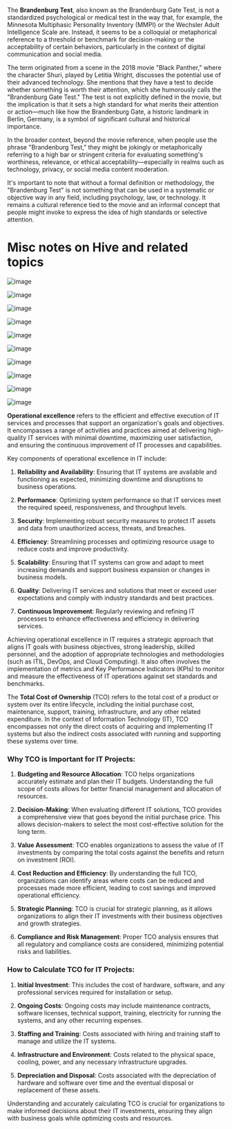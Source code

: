 The **Brandenburg Test**, also known as the Brandenburg Gate Test, is not a standardized psychological or medical test in the way that, for example, the Minnesota Multiphasic Personality Inventory (MMPI) or the Wechsler Adult Intelligence Scale are. Instead, it seems to be a colloquial or metaphorical reference to a threshold or benchmark for decision-making or the acceptability of certain behaviors, particularly in the context of digital communication and social media.

The term originated from a scene in the 2018 movie "Black Panther," where the character Shuri, played by Letitia Wright, discusses the potential use of their advanced technology. She mentions that they have a test to decide whether something is worth their attention, which she humorously calls the "Brandenburg Gate Test." The test is not explicitly defined in the movie, but the implication is that it sets a high standard for what merits their attention or action—much like how the Brandenburg Gate, a historic landmark in Berlin, Germany, is a symbol of significant cultural and historical importance.

In the broader context, beyond the movie reference, when people use the phrase "Brandenburg Test," they might be jokingly or metaphorically referring to a high bar or stringent criteria for evaluating something's worthiness, relevance, or ethical acceptability—especially in realms such as technology, privacy, or social media content moderation. 

It's important to note that without a formal definition or methodology, the "Brandenburg Test" is not something that can be used in a systematic or objective way in any field, including psychology, law, or technology. It remains a cultural reference tied to the movie and an informal concept that people might invoke to express the idea of high standards or selective attention.

**Misc notes on Hive and related topics**
================

![image](https://github.com/user-attachments/assets/240afdb3-5148-4cc8-8760-276e798813b6)

![image](https://github.com/user-attachments/assets/5b9e7d6d-5553-4756-8d6a-7fe033185adb)

![image](https://github.com/user-attachments/assets/cf015ee8-75da-475d-ad42-a3ad80e4e610)

![image](https://github.com/user-attachments/assets/2221e9dc-5bf2-4743-8337-591b23646536)

![image](https://github.com/user-attachments/assets/e01b1824-a707-4f06-a1fb-528c1796f74f)

![image](https://github.com/user-attachments/assets/3f454233-b600-4a03-9eeb-13bc977c1019)

![image](https://github.com/user-attachments/assets/23b4d05f-3e90-4ff4-bbbc-a0d900167627)

![image](https://github.com/user-attachments/assets/b44e87a1-9b81-4f66-9ad4-7b5c316f7746)

![image](https://github.com/user-attachments/assets/27a6e6c8-6b5c-4df7-a863-dee80d752bb6)

![image](https://github.com/user-attachments/assets/76a18dcb-9fb8-4418-915a-4c15f6788cd8)

**Operational excellence** refers to the efficient and effective execution of IT services and processes that support an organization's goals and objectives. It encompasses a range of activities and practices aimed at delivering high-quality IT services with minimal downtime, maximizing user satisfaction, and ensuring the continuous improvement of IT processes and capabilities.

Key components of operational excellence in IT include:

1. **Reliability and Availability**: Ensuring that IT systems are available and functioning as expected, minimizing downtime and disruptions to business operations.

2. **Performance**: Optimizing system performance so that IT services meet the required speed, responsiveness, and throughput levels.

3. **Security**: Implementing robust security measures to protect IT assets and data from unauthorized access, threats, and breaches.

4. **Efficiency**: Streamlining processes and optimizing resource usage to reduce costs and improve productivity.

5. **Scalability**: Ensuring that IT systems can grow and adapt to meet increasing demands and support business expansion or changes in business models.

6. **Quality**: Delivering IT services and solutions that meet or exceed user expectations and comply with industry standards and best practices.

7. **Continuous Improvement**: Regularly reviewing and refining IT processes to enhance effectiveness and efficiency in delivering services.

Achieving operational excellence in IT requires a strategic approach that aligns IT goals with business objectives, strong leadership, skilled personnel, and the adoption of appropriate technologies and methodologies (such as ITIL, DevOps, and Cloud Computing). It also often involves the implementation of metrics and Key Performance Indicators (KPIs) to monitor and measure the effectiveness of IT operations against set standards and benchmarks.

The **Total Cost of Ownership** (TCO) refers to the total cost of a product or system over its entire lifecycle, including the initial purchase cost, maintenance, support, training, infrastructure, and any other related expenditure. In the context of Information Technology (IT), TCO encompasses not only the direct costs of acquiring and implementing IT systems but also the indirect costs associated with running and supporting these systems over time.

### Why TCO is Important for IT Projects:

1. **Budgeting and Resource Allocation**: TCO helps organizations accurately estimate and plan their IT budgets. Understanding the full scope of costs allows for better financial management and allocation of resources.

2. **Decision-Making**: When evaluating different IT solutions, TCO provides a comprehensive view that goes beyond the initial purchase price. This allows decision-makers to select the most cost-effective solution for the long term.

3. **Value Assessment**: TCO enables organizations to assess the value of IT investments by comparing the total costs against the benefits and return on investment (ROI).

4. **Cost Reduction and Efficiency**: By understanding the full TCO, organizations can identify areas where costs can be reduced and processes made more efficient, leading to cost savings and improved operational efficiency.

5. **Strategic Planning**: TCO is crucial for strategic planning, as it allows organizations to align their IT investments with their business objectives and growth strategies.

6. **Compliance and Risk Management**: Proper TCO analysis ensures that all regulatory and compliance costs are considered, minimizing potential risks and liabilities.

### How to Calculate TCO for IT Projects:

1. **Initial Investment**: This includes the cost of hardware, software, and any professional services required for installation or setup.

2. **Ongoing Costs**: Ongoing costs may include maintenance contracts, software licenses, technical support, training, electricity for running the systems, and any other recurring expenses.

3. **Staffing and Training**: Costs associated with hiring and training staff to manage and utilize the IT systems.

4. **Infrastructure and Environment**: Costs related to the physical space, cooling, power, and any necessary infrastructure upgrades.

5. **Depreciation and Disposal**: Costs associated with the depreciation of hardware and software over time and the eventual disposal or replacement of these assets.

Understanding and accurately calculating TCO is crucial for organizations to make informed decisions about their IT investments, ensuring they align with business goals while optimizing costs and resources.


